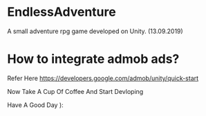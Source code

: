 # EndlessAdventure
A small adventure rpg game developed on Unity. (13.09.2019)

# How to integrate admob ads?
Refer Here https://developers.google.com/admob/unity/quick-start

Now Take A Cup Of Coffee And Start Devloping

Have A Good Day ):
